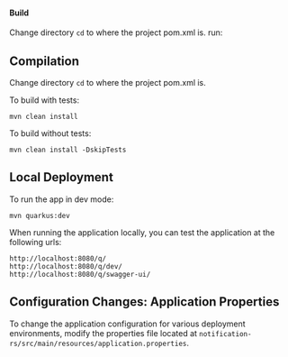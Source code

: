 #### Build
Change directory `cd` to where the project pom.xml is. run:

## Compilation
Change directory `cd` to where the project pom.xml is.

To build with tests:
```
mvn clean install
```

To build without tests:
```
mvn clean install -DskipTests
```

## Local Deployment
To run the app in dev mode:
```
mvn quarkus:dev
```

When running the application locally, you can test the application at the following urls:
```
http://localhost:8080/q/
http://localhost:8080/q/dev/
http://localhost:8080/q/swagger-ui/
```

## Configuration Changes: Application Properties
To change the application configuration for various deployment environments, modify the properties file located at `notification-rs/src/main/resources/application.properties`.